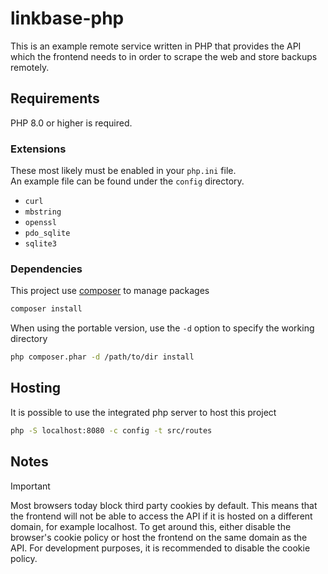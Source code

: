 # linkbase-php

This is an example remote service written in PHP that provides the API which the frontend needs to in order to scrape the web and store backups remotely.

## Requirements

PHP 8.0 or higher is required.

### Extensions

These most likely must be enabled in your `php.ini` file.  
An example file can be found under the `config` directory.

- `curl`
- `mbstring`
- `openssl`
- `pdo_sqlite`
- `sqlite3`

### Dependencies

This project use [composer](https://getcomposer.org/) to manage packages

```bash
composer install
```

When using the portable version, use the `-d` option to specify the working directory

```bash
php composer.phar -d /path/to/dir install
```

## Hosting

It is possible to use the integrated php server to host this project

```bash
php -S localhost:8080 -c config -t src/routes 
```

## Notes

> [!IMPORTANT]
> Most browsers today block third party cookies by default. This means that the frontend will not be able to access the API if it is hosted on a different domain, for example localhost. To get around this, either disable the browser's cookie policy or host the frontend on the same domain as the API. For development purposes, it is recommended to disable the cookie policy.
